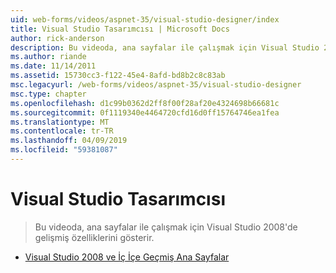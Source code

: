 ```yaml
---
uid: web-forms/videos/aspnet-35/visual-studio-designer/index
title: Visual Studio Tasarımcısı | Microsoft Docs
author: rick-anderson
description: Bu videoda, ana sayfalar ile çalışmak için Visual Studio 2008'de gelişmiş özelliklerini gösterir.
ms.author: riande
ms.date: 11/14/2011
ms.assetid: 15730cc3-f122-45e4-8afd-bd8b2c8c83ab
msc.legacyurl: /web-forms/videos/aspnet-35/visual-studio-designer
msc.type: chapter
ms.openlocfilehash: d1c99b0362d2ff8f00f28af20e4324698b66681c
ms.sourcegitcommit: 0f1119340e4464720cfd16d0ff15764746ea1fea
ms.translationtype: MT
ms.contentlocale: tr-TR
ms.lasthandoff: 04/09/2019
ms.locfileid: "59381087"
---
```

# <a name="visual-studio-designer"></a>Visual Studio Tasarımcısı

> Bu videoda, ana sayfalar ile çalışmak için Visual Studio 2008'de gelişmiş özelliklerini gösterir.


- [Visual Studio 2008 ve İç İçe Geçmiş Ana Sayfalar](visual-studio-2008-and-nested-masterpages.md)
